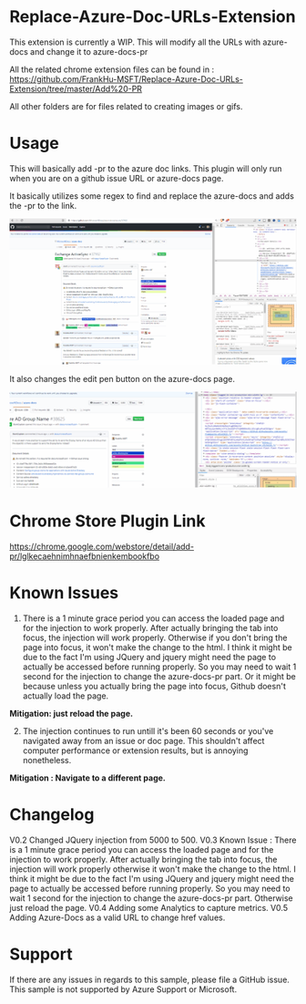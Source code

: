 # Replace-Azure-Doc-URLs-Extension
This extension is currently a WIP. This will modify all the URLs with azure-docs and change it to azure-docs-pr

All the related chrome extension files can be found in : https://github.com/FrankHu-MSFT/Replace-Azure-Doc-URLs-Extension/tree/master/Add%20-PR

All other folders are for files related to creating images or gifs. 

# Usage

This will basically add -pr to the azure doc links. This plugin will only run when you are on a github issue URL or azure-docs page.  

It basically utilizes some regex to find and replace the azure-docs and adds the -pr to the link.


![](Gifs/Replacing-PR.gif)


It also changes the edit pen button on the azure-docs page. 


![](Gifs/Azure-Docs-Edit-Add-PR.gif)


# Chrome Store Plugin Link
https://chrome.google.com/webstore/detail/add-pr/lglkecaehnimhnaefbnienkembookfbo

# Known Issues
1. There is a 1 minute grace period you can access the loaded page and for the injection to work properly. After actually bringing the tab into focus, the injection will work properly. Otherwise if you don't bring the page into focus, it won't make the change to the html. I think it might be due to the fact I'm using JQuery and jquery might need the page to actually be accessed before running properly. So you may need to wait 1 second for the injection to change the azure-docs-pr part. Or it might be because unless you actually bring the page into focus, Github doesn't actually load the page. 

**Mitigation: just reload the page.**

2. The injection continues to run untill it's been 60 seconds or you've navigated away from an issue or doc page. 
This shouldn't affect computer performance or extension results, but is annoying nonetheless.

**Mitigation : Navigate to a different page.**

# Changelog
V0.2 Changed JQuery injection from 5000 to 500.
V0.3 Known Issue : There is a 1 minute grace period you can access the loaded page and for the injection to work properly. After actually bringing the tab into focus, the injection will work properly otherwise it won't make the change to the html. I think it might be due to the fact I'm using JQuery and jquery might need the page to actually be accessed before running properly. So you may need to wait 1 second for the injection to change the azure-docs-pr part. Otherwise just reload the page.
V0.4 Adding some Analytics to capture metrics.
V0.5 Adding Azure-Docs as a valid URL to change href values.

# Support 
If there are any issues in regards to this sample, please file a GitHub issue. This sample is not supported by Azure Support or Microsoft.
